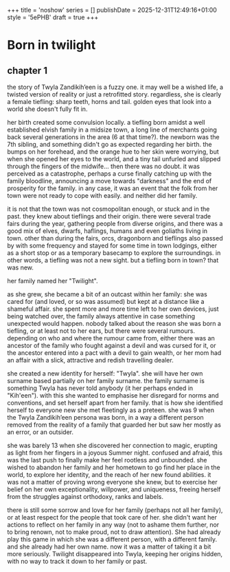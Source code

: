 +++
title = 'noshow'
series = []
publishDate = 2025-12-31T12:49:16+01:00
style = '5ePHB'
draft = true
+++

# Born in twilight

## chapter 1

the story of Twyla Zandikih’een is a fuzzy one. it may well be a wished life, a twisted version of reality or just a retrofitted story. regardless, she is clearly a female tiefling: sharp teeth, horns and tail. golden eyes that look into a world she doesn't fully fit in.

her birth created some convulsion locally. a tiefling born amidst a well established elvish family in a midsize town, a long line of merchants going back several generations in the area (6 at that time?). the newborn was the 7th sibling, and something didn't go as expected regarding her birth. the bumps on her forehead, and the orange hue to her skin were worrying, but when she opened her eyes to the world, and a tiny tail unfurled and slipped through the fingers of the midwife... then there was no doubt. it was perceived as a catastrophe, perhaps a curse finally catching up with the family bloodline, announcing a move towards "darkness" and the end of prosperity for the family. in any case, it was an event that the folk from her town were not ready to cope with easily. and neither did her family.

it is not that the town was not cosmopolitan enough, or stuck and in the past. they knew about tieflings and their origin. there were several trade fairs during the year, gathering people from diverse origins, and there was a good mix of elves, dwarfs, haflings, humans and even goliaths living in town. other than during the fairs, orcs, dragonborn and tieflings also passed by with some frequency and stayed for some time in town lodgings, either as a short stop or as a temporary basecamp to explore the surroundings. in other words, a tiefling was not a new sight. but a tiefling born in town? that was new.


her family named her "Twilight".

as she grew, she became a bit of an outcast within her family: she was cared for (and loved, or so was assumed) but kept at a distance like a shameful affair. she spent more and more time left to her own devices, just being watched over, the family always attentive in case something unexpected would happen. nobody talked about the reason she was born a tiefling, or at least not to her ears, but there were several rumours. depending on who and where the rumour came from, either there was an ancestor of the family who fought against a devil and was cursed for it, or the ancestor entered into a pact with a devil to gain wealth, or her mom had an affair with a slick, attractive and redish travelling dealer.

she created a new identity for herself: "Twyla". she will have her own surname based partially on her family surname. the family surname is something Twyla has never told anybody (it her perhaps ended in "Kih'een"). with this she wanted to emphasise her disregard for norms and conventions, and set herself apart from her family. that is how she identified herself to everyone new she met fleetingly as a preteen. she was 9 when the Twyla Zandikih’een persona was born, in a way a different person removed from the reality of a family that guarded her but saw her mostly as an error, or an outsider.

she was barely 13 when she discovered her connection to magic, erupting as light from her fingers in a joyous Summer night. confused and afraid, this was the last push to finally make her feel rootless and unbounded. she wished to abandon her family and her hometown to go find her place in the world, to explore her identity, and the reach of her new found abilities. it was not a matter of proving wrong everyone she knew, but to exercise her belief on her own exceptionality, willpower, and uniqueness, freeing herself from the struggles against orthodoxy, ranks and labels.

there is still some sorrow and love for her family (perhaps not all her family), or at least respect for the people that took care of her. she didn't want her actions to reflect on her family in any way (not to ashame them further, nor to bring renown, not to make proud, not to draw attention).
She had already play this game in which she was a different person, with a different family. and she already had her own name. now it was a matter of taking it a bit more seriously.
Twilight disappeared into Twyla, keeping her origins hidden, with no way to track it down to her family or past.

